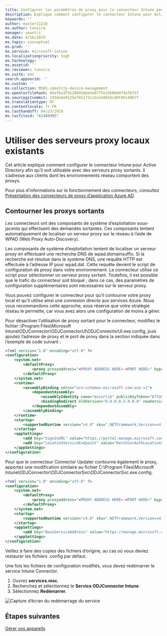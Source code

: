 ```yaml
---
title: Configurer les paramètres de proxy pour le connecteur Intune pour Active Directory
description: Explique comment configurer le connecteur Intune pour Active Directory afin qu’il soit utilisable avec des serveurs proxy locaux existants.
keywords: ''
author: master11218
ms.author: tanvira
manager: smantri
ms.date: 4/16/2019
ms.topic: conceptual
ms.prod: ''
ms.service: microsoft-intune
ms.localizationpriority: high
ms.technology: ''
ms.assetid: ''
ms.reviewer: tanvira
ms.suite: ems
search.appverid: ''
ms.custom: ''
ms.collection: M365-identity-device-management
ms.openlocfilehash: ebefba3f912669166e5e077fe15b0b04f4a7b75f
ms.sourcegitcommit: 143dade9125e7b5173ca2a3a902bcd6f4b14067f
ms.translationtype: HT
ms.contentlocale: fr-FR
ms.lasthandoff: 04/23/2019
ms.locfileid: "61489995"
---
```

# <a name="work-with-existing-on-premises-proxy-servers"></a>Utiliser des serveurs proxy locaux existants

Cet article explique comment configurer le connecteur Intune pour Active Directory afin qu’il soit utilisable avec des serveurs proxy sortants. Il s’adresse aux clients dont les environnements réseau comportent des proxys.

Pour plus d’informations sur le fonctionnement des connecteurs, consultez [Présentation des connecteurs de proxy d’application Azure AD](https://docs.microsoft.com/en-us/azure/active-directory/manage-apps/application-proxy-connectors).

## <a name="bypass-outbound-proxies"></a>Contourner les proxys sortants

Les connecteurs ont des composants de système d’exploitation sous-jacents qui effectuent des demandes sortantes. Ces composants tentent automatiquement de localiser un serveur proxy sur le réseau à l’aide de WPAD (Web Proxy Auto-Discovery).

Les composants de système d’exploitation tentent de localiser un serveur proxy en effectuant une recherche DNS de wpad.domainsuffix. Si la recherche est résolue dans le système DNS, une requête HTTP est effectuée à l’adresse IP pour wpad.dat. Cette requête devient le script de configuration de proxy dans votre environnement. Le connecteur utilise ce script pour sélectionner un serveur proxy sortant. Toutefois, il est possible que le trafic du connecteur soit bloqué ; dans ce cas, des paramètres de configuration supplémentaires sont nécessaires sur le serveur proxy.

Vous pouvez configurer le connecteur pour qu’il contourne votre proxy local et qu’il utilise ainsi une connexion directe aux services Azure. Nous vous recommandons cette approche, sous réserve que votre stratégie réseau le permette, car vous avez alors une configuration de moins à gérer.

Pour désactiver l’utilisation de proxy sortant pour le connecteur, modifiez le fichier :\Program Files\Microsoft Intune\ODJConnector\ODJConnectorUI\ODJConnectorUI.exe.config, puis ajoutez l’adresse de proxy et le port de proxy dans la section indiquée dans l’exemple de code suivant :

```xml
<?xml version="1.0" encoding="utf-8" ?>
<configuration>
    <system.net>  
        <defaultProxy>   
            <proxy proxyaddress="<PROXY ADDRESS HERE>:<PORT HERE>" bypassonlocal="True" usesystemdefault="True"/>   
        </defaultProxy>  
    </system.net>
    <runtime>
        <assemblyBinding xmlns="urn:schemas-microsoft-com:asm.v1">
            <dependentAssembly>
                <assemblyIdentity name="mscorlib" publicKeyToken="b77a5c561934e089" culture="neutral"/>
                <bindingRedirect oldVersion="0.0.0.0-2.0.0.0" newVersion="4.6.0.0" />
            </dependentAssembly>
        </assemblyBinding>
    </runtime>
    <startup> 
        <supportedRuntime version="v4.0" sku=".NETFramework,Version=v4.6" />
    </startup>
    <appSettings>
        <add key="SignInURL" value="https://portal.manage.microsoft.com/Home/ClientLogon"/>
        <add key="LocationServiceEndpoint" value="RestUserAuthLocationService/RestUserAuthLocationService/ServiceAddresses"/>
    </appSettings>
</configuration>
```
Pour que le connecteur Connector Updater contourne également le proxy, apportez une modification similaire au fichier C:\Program Files\Microsoft Intune\ODJConnector\ODJConnectorSvc\ODJConnectorSvc.exe.config.

```xml
<?xml version="1.0" encoding="utf-8" ?>
<configuration>
    <system.net>  
        <defaultProxy>   
            <proxy proxyaddress="<PROXY ADDRESS HERE>:<PORT HERE>" bypassonlocal="True" usesystemdefault="True"/>   
        </defaultProxy>  
    </system.net>
    <startup>
        <supportedRuntime version="v4.0" sku=".NETFramework,Version=v4.6" />
    </startup>
    <appSettings>
        <add key="BaseServiceAddress" value="https://manage.microsoft.com/" />
    </appSettings>
</configuration>
```

Veillez à faire des copies des fichiers d’origine, au cas où vous deviez restaurer les fichiers .config par défaut.

Une fois les fichiers de configuration modifiés, vous devez redémarrer le service Intune Connector. 

1. Ouvrez **services.msc**.
2. Recherchez et sélectionnez le **Service ODJConnector Intune**.
3. Sélectionnez **Redémarrer**.

![Capture d’écran du redémarrage du service](media/autopilot-hybrid-connector-proxy/service-restart.png)


## <a name="next-steps"></a>Étapes suivantes

[Gérer vos appareils](device-management.md)
